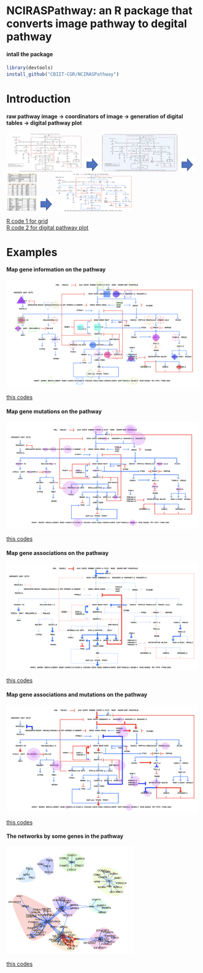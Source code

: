 # NCIRASPathway: an R package that converts image pathway to degital pathway 
#### intall the package
```r
library(devtools)
install_github("CBIIT-CGR/NCIRASPathway")
``` 
 
# Introduction
#### raw pathway image -> coordinators of image -> generation of digital tables -> digital pathway plot 
<img src="examples/01_1ras-pathway-v2.png" width="200" height="100"> <img src="examples/00.png" width="40" height="40"> 
<img src="examples/01_2ras-pathway-v2.png" width="200" height="100"> <img src="examples/00.png" width="40" height="40">
<img src="examples/01_3ras-pathway-v2.png" width="80" height="100"> <img src="examples/00.png" width="40" height="40"> 
<img src="examples/01_4ras-pathway-v2.png" width="200" height="100">

[R code 1 for grid](examples/01grid_image.R)  
[R code 2 for digital pathway plot](examples/01plot_ras-pathway.R)

# Examples
#### Map gene information on the pathway
<img src="examples/02_1ras-pathway-v2.png" width="500" height="280">
 
[this codes](examples/02_1NCIRASPathway.R) 

#### Map gene mutations on the pathway
<img src="examples/02_2ras-pathway-v2.png" width="500" height="280">
 
[this codes](examples/02_2NCIRASPathway.R)

#### Map gene associations on the pathway
<img src="examples/02_3ras-pathway-v2.png" width="500" height="280">
 
[this codes](examples/02_3NCIRASPathway.R)

#### Map gene associations and mutations on the pathway
<img src="examples/02_4ras-pathway-v2.png" width="500" height="280">
 
[this codes](examples/02_4ras-pathway-v2.R)

#### The networks by some genes in the pathway
<img src="examples/02_5ras-pathway-v2.png" width="330" height="280">
 
[this codes](examples/02_5ras-pathway-v2.R)
